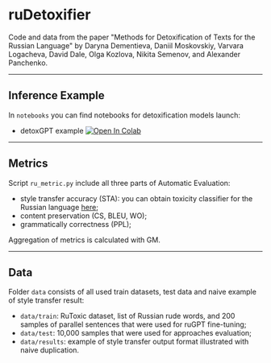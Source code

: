 # ruDetoxifier

Code and data from the paper "Methods for Detoxification of Texts for the Russian Language" by Daryna Dementieva, Daniil Moskovskiy, Varvara Logacheva, David Dale,
Olga Kozlova, Nikita Semenov, and Alexander Panchenko.

***

## Inference Example
In `notebooks` you can find notebooks for detoxification models launch:
- detoxGPT example [![Open In Colab](https://colab.research.google.com/assets/colab-badge.svg)](https://colab.research.google.com/drive/1mc4Gn0bhFtACpqqFnzuz2L5NeTR8HXdP?usp=sharing)

***

## Metrics

Script `ru_metric.py` include all three parts of Automatic Evaluation:
- style transfer accuracy (STA): you can obtain toxicity classifier for the Russian language [here](https://drive.google.com/file/d/1hP820N3FddHJPSxM1BxMxV2N_NDfpjgo/view?usp=sharing);
- content preservation (CS, BLEU, WO);
- grammatically correctness (PPL);

Aggregation of metrics is calculated with GM.

***

## Data

Folder `data` consists of all used train datasets, test data and naive example of style transfer result:
- `data/train`: RuToxic dataset, list of Russian rude words, and 200 samples of parallel sentences that were used for ruGPT fine-tuning;
- `data/test`: 10,000 samples that were used for approaches evaluation;
- `data/results`: example of style transfer output format illustrated with naive duplication.

